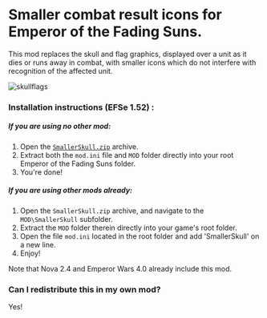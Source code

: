 # Smaller combat result icons for Emperor of the Fading Suns.

This mod replaces the skull and flag graphics, displayed over a unit as it dies or runs away in combat, with smaller icons which do not interfere with recognition of the affected unit.

![skullflags](https://user-images.githubusercontent.com/19808378/227716846-a01175c8-3833-4857-a585-6318a4d4098c.png)

### Installation instructions (EFSe 1.52) :

##### If you are using no other mod:
  1. Open the [```SmallerSkull.zip```](SmallerSkull.zip) archive.
  2. Extract both the ```mod.ini``` file and ```MOD``` folder directly into your root Emperor of the Fading Suns folder.
  3. You're done!

##### If you *are* using other mods already:
  1. Open the ```SmallerSkull.zip``` archive, and navigate to the ```MOD\SmallerSkull``` subfolder.
  2. Extract the ```MOD``` folder therein directly into your game's root folder.
  3. Open the file ```mod.ini``` located in the root folder and add 'SmallerSkull' on a new line.
  4. Enjoy!
  
  Note that Nova 2.4 and Emperor Wars 4.0 already include this mod.

### Can I redistribute this in my own mod?
Yes!

[^1]: Older versions of EFS are modded by directly overwriting the game's files. The files in question are BIN\SKULL.BIN and BIN\FLAG.BIN.
